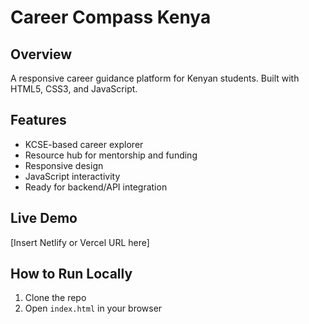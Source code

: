 # Career Compass Kenya

## Overview
A responsive career guidance platform for Kenyan students. Built with HTML5, CSS3, and JavaScript.

## Features
- KCSE-based career explorer
- Resource hub for mentorship and funding
- Responsive design
- JavaScript interactivity
- Ready for backend/API integration

## Live Demo
[Insert Netlify or Vercel URL here]

## How to Run Locally
1. Clone the repo
2. Open `index.html` in your browser
